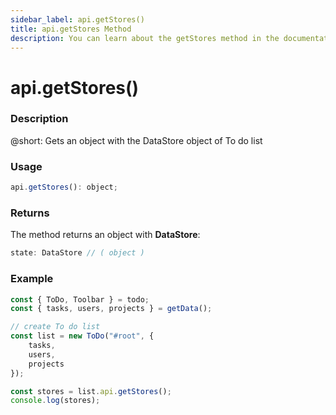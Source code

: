 ```yaml
---
sidebar_label: api.getStores()
title: api.getStores Method
description: You can learn about the getStores method in the documentation of the DHTMLX JavaScript To Do List library. Browse developer guides and API reference, try out code examples and live demos, and download a free 30-day evaluation version of DHTMLX To Do List.
---
```


# api.getStores()

### Description

@short: Gets an object with the DataStore object of To do list 

### Usage

~~~js
api.getStores(): object;
~~~

### Returns

The method returns an object with **DataStore**:

~~~js
state: DataStore // ( object )
~~~

### Example

~~~js {11-12}
const { ToDo, Toolbar } = todo;
const { tasks, users, projects } = getData();

// create To do list
const list = new ToDo("#root", {
    tasks,
    users,
	projects
});

const stores = list.api.getStores();
console.log(stores);
~~~